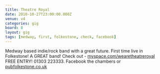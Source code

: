 ```yaml
---
title: Theatre Royal
date: 2010-10-27T23:00:00.000Z
venue: v4
categories: gig
board: 8
layout: gig
tags: [medway, first, folkestone, check, facebook]
---
```

Medway based indie/rock band with a great future. First time live in Folkestone! A GREAT band! Check out - 
<a href="http://www.myspace.com/wearetheatreroyal">myspace.com/wearetheatreroyal</a>
FREE ENTRY! 01303 223333. Facebook the chambers or <a href="http://www.pubfolkestone.co.uk">pubfolkestone.co.uk</a>